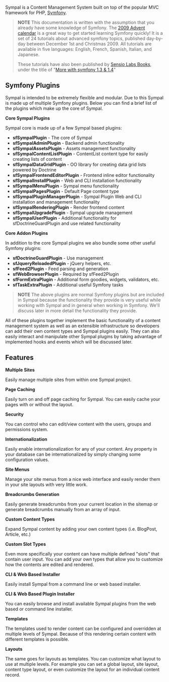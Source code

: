 Sympal is a Content Management System built on top of the popular MVC framework for PHP, [Symfony](http://www.symfony-project.org "Symfony").

> **NOTE**
> This documentation is written with the assumption that you already have some knowledge of Symfony.
> The [2009 Advent calendar](http://www.symfony-project.org/advent_calendar) is a great way to get
> started learning Symfony quickly! It is a set of 24 tutorials about advanced symfony topics, published 
> day-by-day between December 1st and Christmas 2009. All tutorials are available in five languages: 
> English, French, Spanish, Italian, and Japanese.
> 
> These tutorials have also been published by 
> [Sensio Labs Books](http://books.sensiolabs.com/), under the title of 
> "[More with symfony 1.3 & 1.4](http://books.sensiolabs.com/book/9782918390176)"

## Symfony Plugins

Sympal is intended to be extremely flexible and modular. Due to this Sympal is made up of multiple Symfony plugins. Below you can find a brief list of the plugins which make up the core of Sympal.

**Core Sympal Plugins**

Sympal core is made up of a few Sympal based plugins:

* **sfSympalPlugin** - The core of Sympal
* **sfSympalAdminPlugin** - Backend admin functionality
* **sfSympalAssetsPlugin** - Assets management functionality
* **sfSympalContentListPlugin** - ContentList content type for easily creating lists of content
* **sfSympalDataGridPlugin** - OO library for creating data grid lists powered by Doctrine
* **sfSympalFrontendEditorPlugin** - Frontend inline editor functionality
* **sfSympalInstallPlugin** - Web and CLI installation functionality
* **sfSympalMenuPlugin** - Sympal menu functionality
* **sfSympalPagesPlugin** - Default Page content type
* **sfSympalPluginManagerPlugin** - Sympal Plugin Web and CLI installation and management functionality
* **sfSympalRenderingPlugin** - Render frontend content
* **sfSympalUpgradePlugin** - Sympal upgrade management
* **sfSympalUserPlugin** - Additional functionality for sfDoctrineGuardPlugin and use related functionality

**Core Addon Plugins**

In addition to the core Sympal plugins we also bundle some other useful Symfony plugins:

* **sfDoctrineGuardPlugin** - Use management
* **sfJqueryReloadedPlugin** - jQuery helpers, etc.
* **sfFeed2Plugin** - Feed parsing and generation
* **sfWebBrowserPlugin** - Required by sfFeed2Plugin
* **sfFormExtraPlugin** - Additional form goodies, widgets, validators, etc.
* **sfTaskExtraPlugin** - Additional useful Symfony tasks

> **NOTE**
> The above plugins are normal Symfony plugins but are included in 
> Sympal because the functionality they provide is very useful while working 
> with Sympal and in general when working in Symfony. We'll discuss later in
> more detail the functionality they provide.

All of these plugins together implement the basic functionality of a content 
management system as well as an extensible infrastructure so developers can add their own content types and Sympal plugins easily. They can also easily interact and manipulate other Sympal plugins by taking advantage of implemented hooks and events which will be discussed later.

## Features

**Multiple Sites**

Easily manage multiple sites from within one Sympal project.

**Page Caching**

Easily turn on and off page caching for Sympal. You can easily cache your pages with or without the layout.

**Security**

You can control who can edit/view content with the users, groups and 
permissions system.

**Internationalization**

Easily enable internationalization for any of your content. Any property in your
database can be internationalized by simply changing some configuration values.

**Site Menus**

Manage your site menus from a nice web interface and easily render them in your 
site layouts with very little work.

**Breadcrumbs Generation**

Easily generate breadcrumbs from your current location in the sitemap or generate 
breadcrumbs manually from an array of input.

**Custom Content Types**

Expand Sympal content by adding your own content types (i.e. BlogPost, Article, etc.)

**Custom Slot Types**

Even more specifically your content can have multiple defined "slots" that contain
user input. You can add your own types that allow you to customize how the contents
are edited and rendered.

**CLI & Web Based Installer**

Easily install Sympal from a command line or web based installer.

**CLI & Web Based Plugin Installer**

You can easily browse and install available Sympal plugins from the web based or command line installer.

**Templates**

The templates used to render content can be configured and overridden at multiple levels of Sympal. Because of this rendering certain content with different templates is possible.

**Layouts**

The same goes for layouts as templates. You can customize what layout to use at 
multiple levels. For example you can set a global layout, site layout, content 
type layout, or even customize the layout for an individual content record.